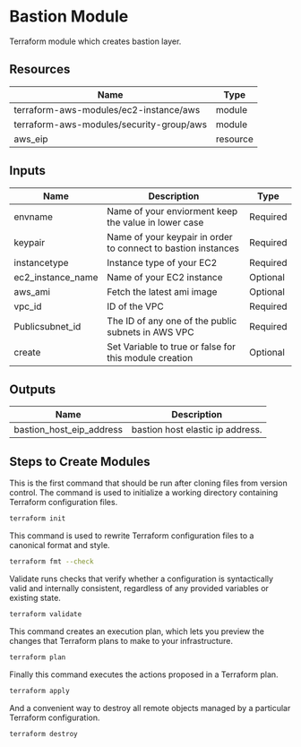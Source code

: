 # Bastion Module

Terraform module which creates bastion layer.

## Resources

| Name | Type | 
| ------ | ------ | 
| terraform-aws-modules/ec2-instance/aws | module
| terraform-aws-modules/security-group/aws | module
| aws_eip | resource


## Inputs

| Name | Description | Type
| ------ | ------ | ------ | 
| envname | Name of your enviorment keep the value in lower case | Required
| keypair | Name of your keypair in order to connect to bastion instances | Required
| instancetype | Instance type of your EC2 | Required
| ec2_instance_name | Name of your EC2 instance | Optional
| aws_ami |Fetch the latest ami image | Optional
| vpc_id | ID of the VPC | Required
| Publicsubnet_id | The ID of any one of the public subnets in AWS VPC | Required
| create | Set Variable to true or false for this module creation | Optional 

## Outputs

| Name | Description | 
| ------ | ------ | 
| bastion_host_eip_address | bastion host elastic ip address.


## Steps to Create Modules

This is the first command that should be run after cloning files from version control. The command is used to initialize a working directory containing Terraform configuration files.

```sh
terraform init
```

This command is used to rewrite Terraform configuration files to a canonical format and style.

```sh
terraform fmt --check
```

Validate runs checks that verify whether a configuration is syntactically valid and internally consistent, regardless of any provided variables or existing state.

```sh
terraform validate
```

This command creates an execution plan, which lets you preview the changes that Terraform plans to make to your infrastructure.

```sh
terraform plan
```

Finally this command executes the actions proposed in a Terraform plan.

```sh
terraform apply
```

And a convenient way to destroy all remote objects managed by a particular Terraform configuration.

```sh
terraform destroy
```





